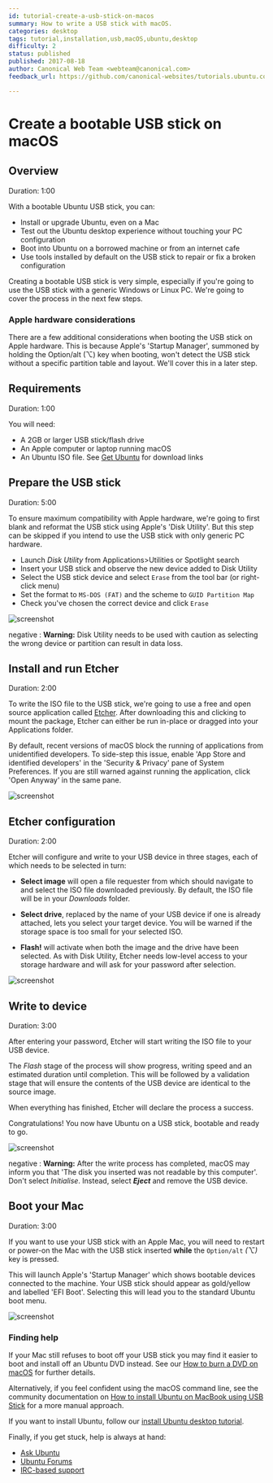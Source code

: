 ```yaml
---
id: tutorial-create-a-usb-stick-on-macos
summary: How to write a USB stick with macOS.
categories: desktop
tags: tutorial,installation,usb,macOS,ubuntu,desktop
difficulty: 2
status: published
published: 2017-08-18
author: Canonical Web Team <webteam@canonical.com>
feedback_url: https://github.com/canonical-websites/tutorials.ubuntu.com/issues

---
```


# Create a bootable USB stick on macOS

## Overview
Duration: 1:00

With a bootable Ubuntu USB stick, you can:

- Install or upgrade Ubuntu, even on a Mac
- Test out the Ubuntu desktop experience without touching your PC configuration
- Boot into Ubuntu on a borrowed machine or from an internet cafe
- Use tools installed by default on the USB stick to repair or fix a broken configuration

Creating a bootable USB stick is very simple, especially if you're going to use the USB stick with a generic Windows or Linux PC. We're going to cover the process in the next few steps.

### Apple hardware considerations

There are a few additional considerations when booting the USB stick on Apple hardware. This is because Apple's 'Startup Manager', summoned by holding the Option/alt (⌥) key when booting, won't detect the USB stick without a specific partition table and layout. We'll cover this in a later step.

## Requirements
Duration: 1:00

You will need:

- A 2GB or larger USB stick/flash drive
- An Apple computer or laptop running macOS
- An Ubuntu ISO file. See [Get Ubuntu][getubuntu] for download links

## Prepare the USB stick
Duration: 5:00

To ensure maximum compatibility with Apple hardware, we're going to first blank and reformat the USB stick using Apple's 'Disk Utility'. But this step can be skipped if you intend to use the USB stick with only generic PC hardware.

- Launch *Disk Utility* from Applications>Utilities or Spotlight search
- Insert your USB stick and observe the new device added to Disk Utility
- Select the USB stick device and select `Erase` from the tool bar (or right-click menu)
- Set the format to `MS-DOS (FAT)` and the scheme to `GUID Partition Map`
- Check you've chosen the correct device and click `Erase`

![screenshot](https://assets.ubuntu.com/v1/b50caa3d-macos-usb-format.png)

negative
: **Warning:** Disk Utility needs to be used with caution as selecting the wrong device or partition can result in data loss.

## Install and run Etcher
Duration: 2:00

To write the ISO file to the USB stick, we're going to use a free and open source application called [Etcher][etcher]. After downloading this and clicking to mount the package, Etcher can either be run in-place or dragged into your Applications folder.

By default, recent versions of macOS block the running of applications from unidentified developers. To side-step this issue, enable 'App Store and identified developers' in the 'Security & Privacy' pane of System Preferences. If you are still warned against running the application, click 'Open Anyway' in the same pane.

![screenshot](https://assets.ubuntu.com/v1/d8a3ee9d-macos-usb-etcher-run.png)

## Etcher configuration
Duration: 2:00

Etcher will configure and write to your USB device in three stages, each of which needs to be selected in turn:

- **Select image** will open a file requester from which should navigate to and select the ISO file downloaded previously. By default, the ISO file will be in your *Downloads* folder.  

- **Select drive**, replaced by the name of your USB device if one is already attached, lets you select your target device. You will be warned if the storage space is too small for your selected ISO.

- **Flash!** will activate when both the image and the drive have been selected. As with Disk Utility, Etcher needs low-level access to your storage hardware and will ask for your password after selection.

![screenshot](https://assets.ubuntu.com/v1/48b60ed0-macos-usb-etcher-config.png)

## Write to device
Duration: 3:00

After entering your password, Etcher will start writing the ISO file to your USB device.

The *Flash* stage of the process will show progress, writing speed and an estimated duration until completion. This will be followed by a validation stage that will ensure the contents of the USB device are identical to the source image.

When everything has finished, Etcher will declare the process a success.

Congratulations! You now have Ubuntu on a USB stick, bootable and ready to go.

![screenshot](https://assets.ubuntu.com/v1/9e8704ce-macos-usb-etcher-success.png)

negative
: **Warning:** After the write process has completed, macOS may inform you that 'The disk you inserted was not readable by this computer'. Don't select *Initialise*. Instead, select ***Eject*** and remove the USB device.

## Boot your Mac
Duration: 3:00

If you want to use your USB stick with an Apple Mac, you will need to restart or power-on the Mac with the USB stick inserted **while** the `Option/alt` *(⌥)* key is pressed.

This will launch Apple's 'Startup Manager' which shows bootable devices connected to the machine. Your USB stick should appear as gold/yellow and labelled 'EFI Boot'. Selecting this will lead you to the standard Ubuntu boot menu.

![screenshot](https://assets.ubuntu.com/v1/ee39c875-macos-usb-efi-boot.png)

### Finding help

If your Mac still refuses to boot off your USB stick you may find it easier to boot and install off an Ubuntu DVD instead. See our [How to burn a DVD on macOS][macdvd] for further details.

Alternatively, if you feel confident using the macOS command line, see the community documentation on [How to install Ubuntu on MacBook using USB Stick][macusb] for a more manual approach.

If you want to install Ubuntu, follow our [install Ubuntu desktop tutorial][installubuntu].

Finally, if you get stuck, help is always at hand:

* [Ask Ubuntu][askubuntu]
* [Ubuntu Forums][ubuntuforums]
* [IRC-based support][ircsupport]

<!-- LINKS -->
[getubuntu]: https://www.ubuntu.com/download
[macusb]: https://help.ubuntu.com/community/How%20to%20install%20Ubuntu%20on%20MacBook%20using%20USB%20Stick
[installubuntu]: https://tutorials.ubuntu.com/tutorial/tutorial-install-ubuntu-desktop#0
[macdvd]: https://tutorials.ubuntu.com/tutorial/tutorial-burn-a-dvd-on-macos#0
[askubuntu]: https://askubuntu.com/
[ubuntuforums]: https://ubuntuforums.org/
[ircsupport]: https://wiki.ubuntu.com/IRC/ChannelList
[etcher]: https://etcher.io/
